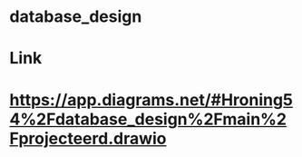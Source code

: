 # database_design
# Link
# https://app.diagrams.net/#Hroning54%2Fdatabase_design%2Fmain%2Fprojecteerd.drawio
